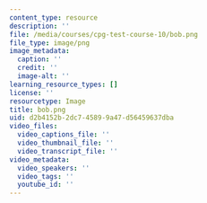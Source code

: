 ```yaml
---
content_type: resource
description: ''
file: /media/courses/cpg-test-course-10/bob.png
file_type: image/png
image_metadata:
  caption: ''
  credit: ''
  image-alt: ''
learning_resource_types: []
license: ''
resourcetype: Image
title: bob.png
uid: d2b4152b-2dc7-4589-9a47-d56459637dba
video_files:
  video_captions_file: ''
  video_thumbnail_file: ''
  video_transcript_file: ''
video_metadata:
  video_speakers: ''
  video_tags: ''
  youtube_id: ''
---
```

